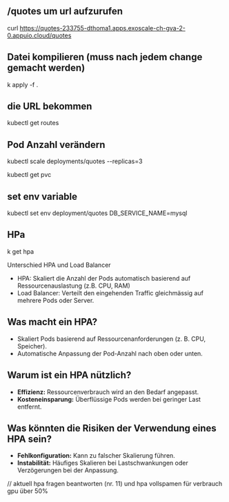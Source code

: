 ## /quotes um url aufzurufen
curl https://quotes-233755-dthoma1.apps.exoscale-ch-gva-2-0.appuio.cloud/quotes


## Datei kompilieren (muss nach jedem change gemacht werden)
k apply -f .


## die URL bekommen
kubectl get routes


## Pod Anzahl verändern
kubectl scale deployments/quotes --replicas=3


kubectl get pvc

## set env variable
kubectl set env deployment/quotes DB_SERVICE_NAME=mysql

## HPa
k get hpa


Unterschied HPA und Load Balancer
- HPA: Skaliert die Anzahl der Pods automatisch basierend auf Ressourcenauslastung (z.B. CPU, RAM)
- Load Balancer: Verteilt den eingehenden Traffic gleichmässig auf mehrere Pods oder Server.

## Was macht ein HPA?
- Skaliert Pods basierend auf Ressourcenanforderungen (z. B. CPU, Speicher).
- Automatische Anpassung der Pod-Anzahl nach oben oder unten.

## Warum ist ein HPA nützlich?
- **Effizienz:** Ressourcenverbrauch wird an den Bedarf angepasst.
- **Kosteneinsparung:** Überflüssige Pods werden bei geringer Last entfernt.

## Was könnten die Risiken der Verwendung eines HPA sein?
- **Fehlkonfiguration:** Kann zu falscher Skalierung führen.
- **Instabilität:** Häufiges Skalieren bei Lastschwankungen oder Verzögerungen bei der Anpassung.


// aktuell hpa fragen beantworten (nr. 11) und hpa vollspamen für verbrauch gpu über 50%
